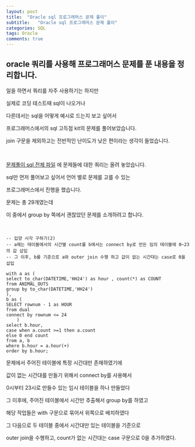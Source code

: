 ```yaml
---
layout: post
title:  "Oracle sql 프로그래머스 문제 풀이"
subtitle:   "Oracle sql 프로그래머스 문제 풀이"
categories: SQL
tags: Oracle
comments: true
---
```


## oracle 쿼리를 사용해 프로그래머스 문제를 푼 내용을 정리합니다.

일을 하면서 쿼리를 자주 사용하기는 하지만

실제로 코딩 테스트때 sql이 나오거나

다른데서는 sql을 어떻게 예시로 드는지 보고 싶어서

프로그래머스에서의 sql 고득점 kit의 문제를 풀어보았습니다.

join 구문을 제외하고는 전반적인 난이도가 낮은 편이라는 생각이 들었습니다.

<br/>

[문제풀이 sql 전체 파일](https://github.com/bluemumin/solving_the_algorithm_problem/tree/main/programmers/sql) 에 문제들에 대한 쿼리는 올려 놓았습니다.

sql만 먼저 풀어보고 싶어서 언어 별로 문제를 고를 수 있는

프로그래머스에서 진행을 했습니다.

문제는 총 29개였는데

이 중에서 group by 쪽에서 괜찮았던 문제를 소개하려고 합니다.

<br/>

    -- 입양 시각 구하기(2)
    -- a에는 테이블에서의 시간별 count를 b에서는 connect by로 만든 임의 테이블에 0~23의 값 삽입
    -- 그 이후, b를 기준으로 a와 outer join 수행 하고 값이 없는 시간대는 case로 0을 삽입

    with a as (
    select to_char(DATETIME,'HH24') as hour , count(*) as COUNT
    from ANIMAL_OUTS 
    group by to_char(DATETIME,'HH24')
    ),
    b as (
    SELECT rownum - 1 as HOUR
    from dual
    connect by rownum <= 24
        ) 
    select b.hour,
    case when a.count >=1 then a.count
    else 0 end count
    from a, b
    where b.hour = a.hour(+)
    order by b.hour;

문제에서 주어진 테이블에 특정 시간대만 존재하였기에

값이 없는 시간대를 만들기 위해서 connect by를 사용해서

0시부터 23시로 만들수 있는 임시 테이블을 하나 만들었다

그 이후에, 주어진 테이블에서 시간만 추출해서 group by를 하였고

해당 작업들은 with 구문으로 묶어서 위쪽으로 배치하였다

그 다음으로 두 테이블 중에서 시간대만 있는 테이블을 기준으로

outer join을 수행하고, count가 없는 시간대는 case 구문으로 0을 추가하였다.